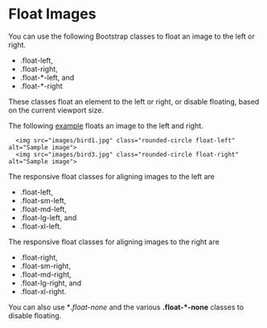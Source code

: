 
# Float Images

You can use the following Bootstrap classes to float an image to the left or right.

- .float-left, 
- .float-right, 
- .float-*-left, and 
- .float-*-right   

These classes float an element to the left or right, or disable floating, based on the current viewport size.

The following <a href="archives/Class Htmls/ex3.html" target = "_blank">example</a> floats an image to the left and right.

~~~
  <img src="images/bird1.jpg" class="rounded-circle float-left" alt="Sample image">
  <img src="images/bird3.jpg" class="rounded-circle float-right" alt="Sample image">
~~~

The responsive float classes for aligning images to the left are 

- .float-left,
- .float-sm-left, 
- .float-md-left, 
- .float-lg-left, and 
- .float-xl-left.

The responsive float classes for aligning images to the right are 

- .float-right, 
- .float-sm-right, 
- .float-md-right, 
- .float-lg-right, and 
- .float-xl-right.

You can also use **.float-none* and the various **.float-*-none** classes to disable floating.
